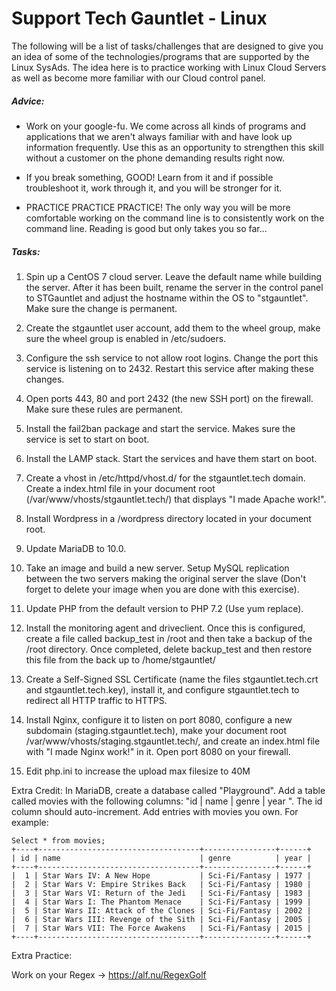 # Support Tech Gauntlet - Linux

The following will be a list of tasks/challenges that are designed to give you an idea of some of the technologies/programs that are supported by the Linux SysAds. The idea here is to practice working with Linux Cloud Servers as well as become more familiar with our Cloud control panel.

##### Advice:
* Work on your google-fu. We come across all kinds of programs and applications that we aren't always familiar with and have look up information frequently. Use this as an opportunity to strengthen this skill without a customer on the phone demanding results right now.

* If you break something, GOOD! Learn from it and if possible troubleshoot it, work through it, and you will be stronger for it.

* PRACTICE PRACTICE PRACTICE! The only way you will be more comfortable working on the command line is to consistently work on the command line. Reading is good but only takes you so far...


##### Tasks:

1) Spin up a CentOS 7 cloud server. Leave the default name while building the server. After it has been built, rename the server in the control panel to STGauntlet and adjust the hostname within the OS to "stgauntlet". Make sure the change is permanent.

2) Create the stgauntlet user account, add them to the wheel group, make sure the wheel group is enabled in /etc/sudoers.

3) Configure the ssh service to not allow root logins. Change the port this service is listening on to 2432. Restart this service after making these changes.

4) Open ports 443, 80 and port 2432 (the new SSH port) on the firewall. Make sure these rules are permanent.

5) Install the fail2ban package and start the service. Makes sure the service is set to start on boot.

6) Install the LAMP stack. Start the services and have them start on boot.

7)  Create a vhost in /etc/httpd/vhost.d/ for the stgauntlet.tech domain. Create a index.html file in your document root (/var/www/vhosts/stgauntlet.tech/) that displays "I made Apache work!".

8) Install Wordpress in a /wordpress directory located in your document root.

9) Update MariaDB to 10.0.

10) Take an image and build a new server. Setup MySQL replication between the two servers making the original server the slave (Don't forget to delete your image when you are done with this exercise).

11) Update PHP from the default version to PHP 7.2 (Use yum replace).

12) Install the monitoring agent and driveclient. Once this is configured, create a file called backup_test in /root and then take a backup of the /root directory. Once completed, delete backup_test and then restore this file from the back up to /home/stgauntlet/

13) Create a Self-Signed SSL Certificate (name the files stgauntlet.tech.crt and stgauntlet.tech.key), install it, and configure stgauntlet.tech to redirect all HTTP traffic to HTTPS.

14) Install Nginx, configure it to listen on port 8080, configure a new subdomain (staging.stgauntlet.tech), make your document root /var/www/vhosts/staging.stgauntlet.tech/, and create an index.html file with "I made Nginx work!" in it. Open port 8080 on your firewall.

15) Edit php.ini to increase the upload max filesize to 40M

Extra Credit: In MariaDB, create a database called "Playground". Add a table called movies with the following columns: "id | name | genre | year ". The id column should auto-increment. Add entries with movies you own. For example:

```
Select * from movies;
+----+------------------------------------+----------------+------+
| id | name                               | genre          | year |
+----+------------------------------------+----------------+------+
|  1 | Star Wars IV: A New Hope           | Sci-Fi/Fantasy | 1977 |
|  2 | Star Wars V: Empire Strikes Back   | Sci-Fi/Fantasy | 1980 |
|  3 | Star Wars VI: Return of the Jedi   | Sci-Fi/Fantasy | 1983 |
|  4 | Star Wars I: The Phantom Menace    | Sci-Fi/Fantasy | 1999 |
|  5 | Star Wars II: Attack of the Clones | Sci-Fi/Fantasy | 2002 |
|  6 | Star Wars III: Revenge of the Sith | Sci-Fi/Fantasy | 2005 |
|  7 | Star Wars VII: The Force Awakens   | Sci-Fi/Fantasy | 2015 |
+----+------------------------------------+----------------+------+
```

Extra Practice:

Work on your Regex -> https://alf.nu/RegexGolf
